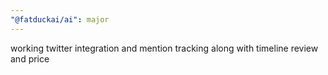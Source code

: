 ```yaml
---
"@fatduckai/ai": major
---
```


working twitter integration and mention tracking along with timeline review and price
